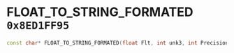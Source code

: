 # FLOAT_TO_STRING_FORMATED `0x8ED1FF95`

```cpp
const char* FLOAT_TO_STRING_FORMATED(float Flt, int unk3, int Precision);
```